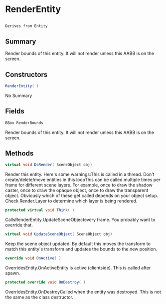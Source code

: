 # RenderEntity

## 
```c#
Derives from Entity
```

## Summary

Render bounds of this entity. It will not render unless this AABB is on the screen.
## Constructors

```c#
RenderEntity( ) 
```
No Summary
## Fields

```c#
BBox RenderBounds
```
Render bounds of this entity. It will not render unless this AABB is on the screen.
## Methods

```c#
virtual void DoRender( SceneObject obj) 
```
Render this entity. Here's some warnings:This is called in a thread. Don't create/delete/move entities in this loopThis can be called multiple times per frame for different scene layers. For example, once to
draw the shadow caster, once to draw the opaque object, once to draw the transparent object.
Obviously which of these get called depends on your object setup. Check Render.Layer to
determine which layer is being rendered.
```c#
protected virtual void Think( ) 
```
CallsRenderEntity.UpdateSceneObjectevery frame. You probably want to override that.
```c#
virtual void UpdateSceneObject( SceneObject obj) 
```
Keep the scene object updated. By default this moves the transform to match this entity's transform
and updates the bounds to the new position.
```c#
override void OnActive( ) 
```
OverridesEntity.OnActiveEntity is active (clientside). This is called after spawn.
```c#
protected override void OnDestroy( ) 
```
OverridesEntity.OnDestroyCalled when the entity was destroyed. This is not the same as the class destructor.
